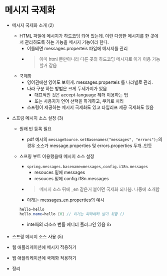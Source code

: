 # 메시지 국제화

- 메시지 국제화 소개 (2)
  - HTML 파일에 메시지가 하드코딩 되어 있는데. 이런 다양한 메시지를 한 곳에서 관리하도록 하는 기능을 메시지 기능이라 한다.
    - 이를테면 messages.properteis 파일에 메시지를 관리
    - > 아마 html 뿐만아니라 다른 곳의 하드코딩 메시지로 이거 이용 가능할거 같음
  - 국제화
    - 영어권에선 영어도 보이게. messages.properteis 를 나라별로 관리.
    - 나라 구분 하는 방법은 크게 두세가지가 있음
      - 대표적인 것은 accept-language 헤더 이용하는 법
      - 또는 사용자가 언어 선택을 하게하고, 쿠키로 처리
    - 스프링이 제공하는 메시지 국제화도 있고 타입리프 제공 국제화도 있음
- 스프링 메시지 소스 설정 (3)
  - 원래 빈 등록 필요
    - pdf 예시의 `messageSource.setBasenames("messages", "errors");`의 경우 소스가 message.properties 및 errors.properties 두개..인듯
  - 스프링 부트 이용했을때 메시지 소스 설정
    - `spring.messages.basename=messages,config.i18n.messages`
      - resouces 밑에 messages
      - resouces 밑에 config.i18n.messages
    - > 메시지 소스 뒤에 _en 같은거 붙이면 국제화 되나봄. 나중에 소개함
    - 아래는 messages_en.properties의 예시

    ```java
    hello=hello
    hello.name=hello {0} // 이거는 파라메터 받기 위함 ()
    ```

    - intellij의 리소스 번들 에디터 플러그인 있음 👍

- 스프링 메시지 소스 사용 (5)
- 웹 애플리케이션에 메시지 적용하기
- 웹 애플리케이션에 국제화 적용하기
- 정리
